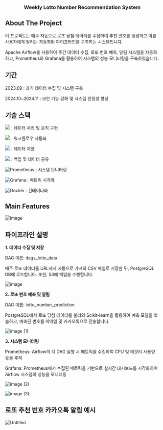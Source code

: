   <h3 align="center">Weekly Lotto Number Recommendation System</h3>

  <!-- ABOUT THE PROJECT -->
## About The Project
이 프로젝트는 매주 자동으로 로또 당첨 데이터를 수집하여 추천 번호를 생성하고 이를 사용자에게 알리는 자동화된 파이프라인을 구축하는 시스템입니다. 

Apache Airflow를 사용하여 주간 데이터 수집, 로또 번호 예측, 알림 시스템을 자동화하고, Prometheus와 Grafana를 활용하여 시스템의 성능 모니터링을 구축하였습니다.

## 기간
2023.09 : 과거 데이터 수집 및 시스템 구축


2024.10~2024.11 : 보안 기능 강화 및 시스템 안정성 향상

## 기술 스택
<img src="https://img.shields.io/badge/Python-3776AB?style=flat&logo=python&logoColor=white"/> : 데이터 처리 및 로직 구현

<img src="https://img.shields.io/badge/Apache Ariflow-017CEE?style=flat&logo=apacheairflow&logoColor=white"/> : 워크플로우 자동화

<img src="https://img.shields.io/badge/Postgresql-4169E1?style=flat&logo=postgresql&logoColor=white"/> : 데이터 저장

<img src="https://img.shields.io/badge/AWS S3-569A31?style=flat&logo=amazons3&logoColor=white"/> : 백업 및 데이터 공유

![Prometheus](https://img.shields.io/badge/Prometheus-E6522C?style=for-the-badge&logo=Prometheus&logoColor=white) : 시스템 모니터링

![Grafana](https://img.shields.io/badge/grafana-%23F46800.svg?style=for-the-badge&logo=grafana&logoColor=white) : 메트릭 시각화

![Docker](https://img.shields.io/badge/docker-%230db7ed.svg?style=for-the-badge&logo=docker&logoColor=white) : 컨테이너화

## Main Features
![image](https://github.com/guswns00123/Weekly_Recommend_LottoNum/assets/65805176/acd13bd4-0643-467c-90fb-7b3ead55373a)

## 파이프라인 설명
**1. 데이터 수집 및 저장**

DAG 이름: dags_lotto_data

매주 로또 데이터를 URL에서 자동으로 가져와 CSV 파일로 저장한 뒤, PostgreSQL DB에 로드합니다. 또한, S3에 백업을 수행합니다.

![image](https://github.com/user-attachments/assets/d7b31c24-4925-4c68-b3a6-9dcf8fefabad)


**2. 로또 번호 예측 및 알림**

DAG 이름: lotto_number_prediction

PostgreSQL에서 로또 당첨 데이터를 불러와 Scikit-learn을 활용하여 예측 모델을 학습하고, 예측된 번호를 이메일 및 카카오톡으로 전송합니다.

![image (1)](https://github.com/user-attachments/assets/caa852fc-f47c-4353-8a67-371532783c79)

**3. 시스템 모니터링**

Prometheus: Airflow의 각 DAG 실행 시 메트릭을 수집하여 CPU 및 메모리 사용량 등을 추적

Grafana: Prometheus에서 수집된 메트릭을 기반으로 실시간 대시보드를 시각화하여 Airflow 시스템의 성능을 모니터링

![image (2)](https://github.com/user-attachments/assets/7a767644-70e7-46dc-bf74-ce8a25b04d07)

![image (3)](https://github.com/user-attachments/assets/ea234956-469d-4b1c-9abb-c84a9157dd3c)


## 로또 추천 번호 카카오톡 알림 예시

![Untitled](https://github.com/user-attachments/assets/4ad53eb1-3a4f-41e5-bcd9-60bed009f3b9)


  
    
    
